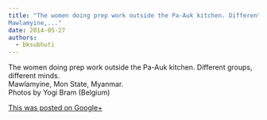 ```yaml
---
title: "The women doing prep work outside the Pa-Auk kitchen. Different groups, different minds.
Mawlamyine,..."
date: 2014-05-27
authors: 
  - bksubhuti
---
```


The women doing prep work outside the Pa-Auk kitchen. Different groups, different minds.  
Mawlamyine, Mon State, Myanmar.  
Photos by Yogi Bram (Belgium)﻿

[This was posted on Google+](https://plus.google.com/+BhikkhuSubhuti/posts/7nhCUKoSSSp)